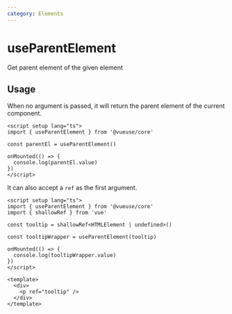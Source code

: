 ```yaml
---
category: Elements
---
```


# useParentElement

Get parent element of the given element

## Usage

When no argument is passed, it will return the parent element of the current component.

```vue
<script setup lang="ts">
import { useParentElement } from '@vueuse/core'

const parentEl = useParentElement()

onMounted(() => {
  console.log(parentEl.value)
})
</script>
```

It can also accept a `ref` as the first argument.

```vue
<script setup lang="ts">
import { useParentElement } from '@vueuse/core'
import { shallowRef } from 'vue'

const tooltip = shallowRef<HTMLElement | undefined>()

const tooltipWrapper = useParentElement(tooltip)

onMounted(() => {
  console.log(tooltipWrapper.value)
})
</script>

<template>
  <div>
    <p ref="tooltip" />
  </div>
</template>
```

